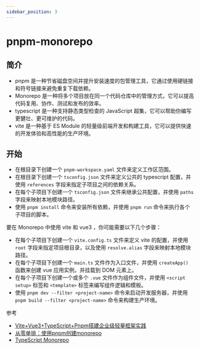 ```yaml
---
sidebar_position: 3
---
```


# pnpm-monorepo

## 简介

- pnpm 是一种节省磁盘空间并提升安装速度的包管理工具，它通过使用硬链接和符号链接来避免重复下载依赖。
- Monorepo 是一种将多个项目放在同一个代码仓库中的管理方式，它可以提高代码复用、协作、测试和发布的效率。
- typescript 是一种支持静态类型检查的 JavaScript 超集，它可以帮助你编写更健壮、更可维护的代码。
- vite 是一种基于 ES Module 的轻量级前端开发和构建工具，它可以提供快速的开发体验和高性能的生产环境。

## 开始

- 在根目录下创建一个 `pnpm-workspace.yaml` 文件来定义工作区范围。
- 在根目录下创建一个 `tsconfig.json` 文件来定义公共的 typescript 配置，并使用 `references` 字段来指定子项目之间的依赖关系。
- 在每个子项目下创建一个 `tsconfig.json` 文件来继承公共配置，并使用 `paths` 字段来映射本地模块路径。
- 使用 `pnpm install` 命令来安装所有依赖，并使用 `pnpm run` 命令来执行各个子项目的脚本。

要在 Monorepo 中使用 vite 和 vue3 ，你可能需要以下几个步骤：

- 在每个子项目下创建一个 `vite.config.ts` 文件来定义 vite 的配置，并使用 `root` 字段来指定项目根目录，以及使用 `resolve.alias` 字段来映射本地模块路径。
- 在每个子项目下创建一个 `main.ts` 文件作为入口文件，并使用 `createApp()` 函数来创建 vue 应用实例，并挂载到 DOM 元素上。
- 在每个子项目下创建一个或多个 `.vue` 文件作为组件文件，并使用 `<script setup>` 标签和 `<template>` 标签来编写组件逻辑和模板。
- 使用 `pnpm dev --filter <project-name>` 命令来启动开发服务器，并使用 `pnpm build --filter <project-name>` 命令来构建生产环境。

参考

- [Vite+Vue3+TypeScript+Pnpm搭建企业级轻量框架实践](https://juejin.cn/post/7063251095526572039)
- [从零单排：使用pnpm创建monorepo](https://juejin.cn/post/7145010706063523854)
- [TypeScript Monorepo](https://juejin.cn/post/7136832425807577124)
